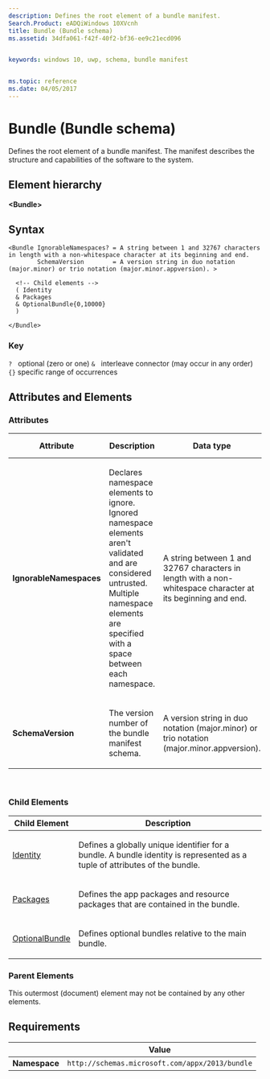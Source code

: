```yaml
---
description: Defines the root element of a bundle manifest.
Search.Product: eADQiWindows 10XVcnh
title: Bundle (Bundle schema)
ms.assetid: 34dfa061-f42f-40f2-bf36-ee9c21ecd096


keywords: windows 10, uwp, schema, bundle manifest


ms.topic: reference
ms.date: 04/05/2017
---
```


# Bundle (Bundle schema)

Defines the root element of a bundle manifest. The manifest describes the structure and capabilities of the software to the system.

## Element hierarchy

**&lt;Bundle&gt;**

## Syntax

``` syntax
<Bundle IgnorableNamespaces? = A string between 1 and 32767 characters in length with a non-whitespace character at its beginning and end.
        SchemaVersion        = A version string in duo notation (major.minor) or trio notation (major.minor.appversion). >

  <!-- Child elements -->
  ( Identity
  & Packages
  & OptionalBundle{0,10000}
  )

</Bundle>
```

### Key

`?`   optional (zero or one)
`&`   interleave connector (may occur in any order)
`{}`  specific range of occurrences

## Attributes and Elements


### Attributes

<table>
<colgroup>
<col width="20%" />
<col width="20%" />
<col width="20%" />
<col width="20%" />
<col width="20%" />
</colgroup>
<thead>
<tr class="header">
<th>Attribute</th>
<th>Description</th>
<th>Data type</th>
<th>Required</th>
<th>Default value</th>
</tr>
</thead>
<tbody>
<tr class="odd">
<td><strong>IgnorableNamespaces</strong></td>
<td><p>Declares namespace elements to ignore. Ignored namespace elements aren't validated and are considered untrusted. Multiple namespace elements are specified with a space between each namespace.</p></td>
<td>A string between 1 and 32767 characters in length with a non-whitespace character at its beginning and end.</td>
<td>No</td>
<td></td>
</tr>
<tr class="even">
<td><strong>SchemaVersion</strong></td>
<td><p>The version number of the bundle manifest schema.</p></td>
<td>A version string in duo notation (major.minor) or trio notation (major.minor.appversion).</td>
<td>Yes</td>
<td></td>
</tr>
</tbody>
</table>

 

### Child Elements

<table>
<thead>
<tr class="header">
<th>Child Element</th>
<th>Description</th>
</tr>
</thead>
<tbody>
<tr class="odd">
<td><a href="element-identity.md">Identity</a> </td>
<td><p>Defines a globally unique identifier for a bundle. A bundle identity is represented as a tuple of attributes of the bundle.</p></td>
</tr>
<tr class="even">
<td><a href="element-packages.md">Packages</a> </td>
<td><p>Defines the app packages and resource packages that are contained in the bundle.</p></td>
</tr>
<tr class="odd">
<td><a href="element-optionalbundle.md">OptionalBundle</a> </td>
<td><p>Defines optional bundles relative to the main bundle.</p></td>
</tr>
</tbody>
</table>

### Parent Elements

This outermost (document) element may not be contained by any other elements.

## Requirements

|          | Value        |
|----------|--------------|
| **Namespace** | `http://schemas.microsoft.com/appx/2013/bundle` |

 

 



